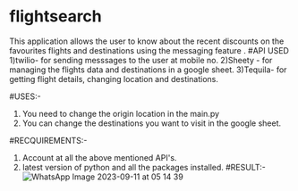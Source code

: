# flightsearch
This application allows the user to know about the recent discounts on the favourites flights and destinations using the messaging feature .
#API USED
1)twilio- for sending messsages to the user at mobile no.
2)Sheety - for managing the flights data and destinations in a google sheet.
3)Tequila- for getting flight details, changing location and destinations.

#USES:-
1) You need to change the origin location in the main.py
2) You can change the destinations you want to visit in the google sheet.

#RECQUIREMENTS:-
1) Account at all the above mentioned API's.
2) latest version of python and all the packages installed.
#RESULT:-
![WhatsApp Image 2023-09-11 at 05 14 39](https://github.com/devacius/flightsearch/assets/81462832/46f10e01-a0e6-4618-bfd2-6836b3f1f3cf)

